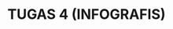 ---
layout: page
title: TUGAS 4 (INFOGRAFIS)
permalink: /mtk/tugas4/
redirect_to: https://drive.google.com/file/d/1HLRJmozql6aNZOrGAJIseIpQ2C8OJCAv/view?usp=drivesdk
#visible: 0
#published: false
hidden: true
---